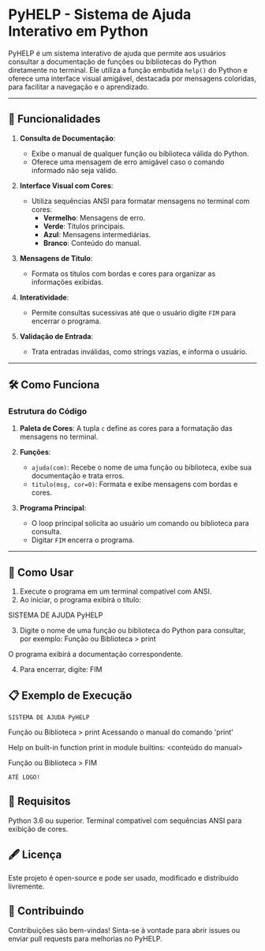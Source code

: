 # PyHELP - Sistema de Ajuda Interativo em Python

PyHELP é um sistema interativo de ajuda que permite aos usuários consultar a documentação de funções ou bibliotecas do Python diretamente no terminal. Ele utiliza a função embutida `help()` do Python e oferece uma interface visual amigável, destacada por mensagens coloridas, para facilitar a navegação e o aprendizado.

---

## 🎯 **Funcionalidades**

1. **Consulta de Documentação**:
   - Exibe o manual de qualquer função ou biblioteca válida do Python.
   - Oferece uma mensagem de erro amigável caso o comando informado não seja válido.

2. **Interface Visual com Cores**:
   - Utiliza sequências ANSI para formatar mensagens no terminal com cores:
     - **Vermelho**: Mensagens de erro.
     - **Verde**: Títulos principais.
     - **Azul**: Mensagens intermediárias.
     - **Branco**: Conteúdo do manual.

3. **Mensagens de Título**:
   - Formata os títulos com bordas e cores para organizar as informações exibidas.

4. **Interatividade**:
   - Permite consultas sucessivas até que o usuário digite `FIM` para encerrar o programa.

5. **Validação de Entrada**:
   - Trata entradas inválidas, como strings vazias, e informa o usuário.

---

## 🛠️ **Como Funciona**

### Estrutura do Código

1. **Paleta de Cores**:
   A tupla `c` define as cores para a formatação das mensagens no terminal.

2. **Funções**:
   - `ajuda(com)`: Recebe o nome de uma função ou biblioteca, exibe sua documentação e trata erros.
   - `titulo(msg, cor=0)`: Formata e exibe mensagens com bordas e cores.

3. **Programa Principal**:
   - O loop principal solicita ao usuário um comando ou biblioteca para consulta.
   - Digitar `FIM` encerra o programa.

---

## 🚀 **Como Usar**

1. Execute o programa em um terminal compatível com ANSI.
2. Ao iniciar, o programa exibirá o título:

SISTEMA DE AJUDA PyHELP

3. Digite o nome de uma função ou biblioteca do Python para consultar, por exemplo:
Função ou Biblioteca > print

O programa exibirá a documentação correspondente.

4. Para encerrar, digite:
FIM


## 📋 **Exemplo de Execução**

~~~~~~~~~~~~~~~~~~~~~~~~~~~
SISTEMA DE AJUDA PyHELP
~~~~~~~~~~~~~~~~~~~~~~~~~~~
Função ou Biblioteca > print
Acessando o manual do comando 'print'

Help on built-in function print in module builtins:
<conteúdo do manual>

Função ou Biblioteca > FIM
~~~~~~~~~~~~~
ATÉ LOGO!
~~~~~~~~~~~~~

## 📌 Requisitos
Python 3.6 ou superior.
Terminal compatível com sequências ANSI para exibição de cores.

## 🖋️ Licença
Este projeto é open-source e pode ser usado, modificado e distribuído livremente.

## 🤝 Contribuindo
Contribuições são bem-vindas! Sinta-se à vontade para abrir issues ou enviar pull requests para melhorias no PyHELP.
